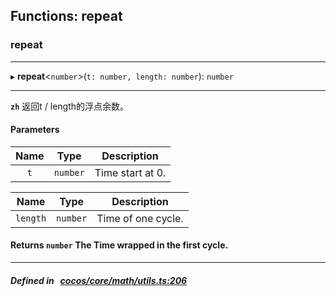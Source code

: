 ## Functions: repeat

### repeat


___
▸ **repeat**<`number`\>(`t: number, length: number`): `number`
___



**`zh`** 返回t / length的浮点余数。



#### Parameters

| Name | Type | Description |
| :------: | :------: | :------: |
| `t` | `number` | Time start at 0.  |

| Name | Type | Description |
| :------: | :------: | :------: |
| `length` | `number` | Time of one cycle.  |


#### Returns `number` The Time wrapped in the first cycle.

___


##### Defined in &nbsp;   [cocos/core/math/utils.ts:206](https://github.com/cocos-creator/engine/blob/c7bf6b8a9/cocos/core/math/utils.ts#L206)&nbsp;
